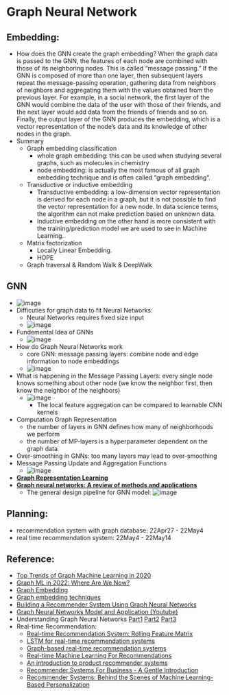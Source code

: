 # Graph Neural Network

## Embedding:
* How does the GNN create the graph embedding? When the graph data is passed to the GNN, the features of each node are combined with those of its neighboring nodes. This is called “message passing.” If the GNN is composed of more than one layer, then subsequent layers repeat the message-passing operation, gathering data from neighbors of neighbors and aggregating them with the values obtained from the previous layer. For example, in a social network, the first layer of the GNN would combine the data of the user with those of their friends, and the next layer would add data from the friends of friends and so on. Finally, the output layer of the GNN produces the embedding, which is a vector representation of the node’s data and its knowledge of other nodes in the graph.
* Summary
  * Graph embedding classification 
    * whole graph embedding: this can be used when studying several graphs, such as molecules in chemistry
    * node embedding: is actually the most famous of all graph embedding technique and is often called “graph embedding”.
  * Transductive or inductive embedding
    * Transductive embedding: a low-dimension vector representation is derived for each node in a graph, but it is not possible to find the vector representation for a new node. In data science terms, the algorithm can not make prediction based on unknown data.
    * Inductive embedding on the other hand is more consistent with the training/prediction model we are used to see in Machine Learning. 
  * Matrix factorization
    * Locally Linear Embedding.
    * HOPE
  * Graph traversal & Random Walk & DeepWalk

## GNN
* ![image](https://user-images.githubusercontent.com/16402963/166850171-a7a2d4ce-e7bf-417d-aff9-c0b1aea4e5b4.png)
* Difficuties for graph data to fit Neural Networks:
  * Neural Networks requires fixed size input
  * ![image](https://user-images.githubusercontent.com/16402963/166850373-9b493e43-838b-4d32-84a4-25530fcbdd4c.png)
* Fundemental Idea of GNNs
  * ![image](https://user-images.githubusercontent.com/16402963/166850505-977c1031-a396-4e57-a89d-3291a9a578f3.png)
* How do Graph Neural Networks work
  * core GNN: message passing layers: combine node and edge information to node embeddings
  * ![image](https://user-images.githubusercontent.com/16402963/166850596-f97945a2-1640-4817-b2fc-7592d4ec89ec.png)
* What is happening in the Message Passing Layers: every single node knows something about other node (we know the neighbor first, then know the neighbor of the neighbors)
  * ![image](https://user-images.githubusercontent.com/16402963/166851058-3570b1b3-891c-4cda-a977-ba7d319398d1.png)
    * The local feature aggregation can be compared to learnable CNN kernels
* Computation Graph Representation
  * the number of layers in GNN defines how many of neighborhoods we perform
  * the number of MP-layers is a hyperparameter dependent on the graph data
* Over-smoothing in GNNs: too many layers may lead to over-smoothing
* Message Passing Update and Aggregation Functions
  * ![image](https://user-images.githubusercontent.com/16402963/166851558-ab040c68-3813-4a5e-b852-c54b97d1f668.png)
* **[Graph Representation Learning](https://www.cs.mcgill.ca/~wlh/grl_book/files/GRL_Book.pdf)**
* **[Graph neural networks: A review of methods and applications](https://arxiv.org/ftp/arxiv/papers/1812/1812.08434.pdf)**
  * The general design pipeline for GNN model:
    ![image](https://user-images.githubusercontent.com/16402963/166852662-f6884552-10ac-4d89-9787-c46055eac3bc.png)


## Planning:
* recommendation system with graph database: 22Apr27 - 22May4
* real time recommendation system: 22May4 - 22May14

## Reference:
* [Top Trends of Graph Machine Learning in 2020](https://towardsdatascience.com/top-trends-of-graph-machine-learning-in-2020-1194175351a3)
* [Graph ML in 2022: Where Are We Now?](https://towardsdatascience.com/graph-ml-in-2022-where-are-we-now-f7f8242599e0) 
* [Graph Embedding](https://dmccreary.medium.com/understanding-graph-embeddings-79342921a97f) 
* [Graph embedding techniques](https://medium.com/@st3llasia/graph-embedding-techniques-7d5386c88c5)
* [Building a Recommender System Using Graph Neural Networks](https://medium.com/decathlontechnology/building-a-recommender-system-using-graph-neural-networks-2ee5fc4e706d)
* [Graph Neural Networks Model and Application (Youtube)](https://www.youtube.com/watch?v=zCEYiCxrL_0)
* Understanding Graph Neural Networks [Part1](https://www.youtube.com/watch?v=fOctJB4kVlM) [Part2](https://www.youtube.com/watch?v=ABCGCf8cJOE&list=PLV8yxwGOxvvoNkzPfCx2i8an--Tkt7O8Z&index=2) [Part3]()
* Real-time Recommendation:
   * [Real-time Recommendation System: Rolling Feature Matrix](https://towardsdatascience.com/real-time-recommendation-system-rolling-feature-matrix-f5ca701439df)
   * [LSTM for real-time recommendation systems](https://bond-kirill-alexandrovich.medium.com/lstm-for-real-time-recommendation-systems-f5191d564be5)
   * [Graph-based real-time recommendation systems](https://medium.com/quantyca/graph-based-real-time-recommendation-systems-8a6b3909b603)
   * [Real-time Machine Learning For Recommendations](https://eugeneyan.com/writing/real-time-recommendations/)
   * [An introduction to product recommender systems](https://www.dynamicyield.com/lesson/introduction-to-product-recommender-systems/)
   * [Recommender Systems For Business - A Gentle Introduction](https://www.width.ai/post/recommender-systems-recommendation-systems)
   * [Recommender Systems: Behind the Scenes of Machine Learning-Based Personalization](https://www.altexsoft.com/blog/recommender-system-personalization/)
